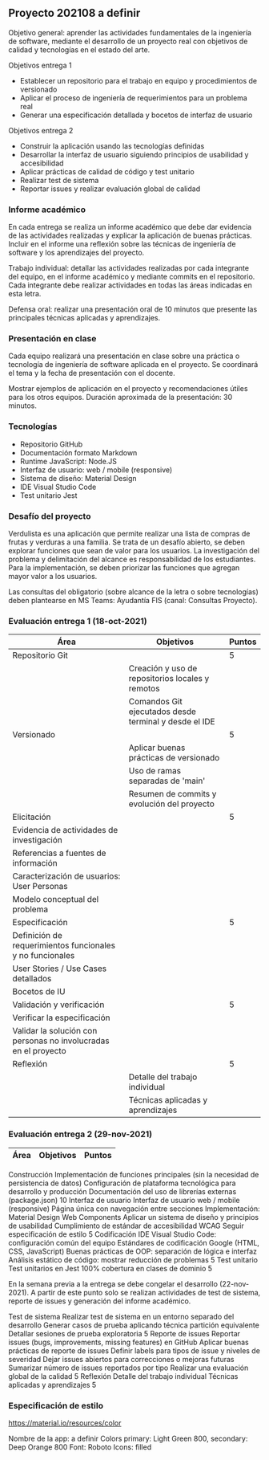 ## Proyecto 202108 a definir
Objetivo general: aprender las actividades fundamentales de la ingeniería de software, mediante el desarrollo de un proyecto real con objetivos de calidad y tecnologías en el estado del arte.

Objetivos entrega 1
* Establecer un repositorio para el trabajo en equipo y procedimientos de versionado
* Aplicar el proceso de ingeniería de requerimientos para un problema real
* Generar una especificación detallada y bocetos de interfaz de usuario

Objetivos entrega 2
* Construir la aplicación usando las tecnologías definidas
* Desarrollar la interfaz de usuario siguiendo principios de usabilidad y accesibilidad
* Aplicar prácticas de calidad de código y test unitario
* Realizar test de sistema
* Reportar issues y realizar evaluación global de calidad

### Informe académico
En cada entrega se realiza un informe académico que debe dar evidencia de las actividades realizadas y explicar la aplicación de buenas prácticas. Incluir en el informe una reflexión sobre las técnicas de ingeniería de software y los aprendizajes del proyecto.

Trabajo individual: detallar las actividades realizadas por cada integrante del equipo, en el informe académico y mediante commits en el repositorio. Cada integrante debe realizar actividades en todas las áreas indicadas en esta letra.

Defensa oral: realizar una presentación oral de 10 minutos que presente las principales técnicas aplicadas y aprendizajes. 

### Presentación en clase
Cada equipo realizará una presentación en clase sobre una práctica o tecnología de ingeniería de software aplicada en el proyecto. Se coordinará el tema y la fecha de presentación con el docente.

Mostrar ejemplos de aplicación en el proyecto y recomendaciones útiles para los otros equipos. Duración aproximada de la presentación: 30 minutos.


### Tecnologías
* Repositorio GitHub
* Documentación formato Markdown
* Runtime JavaScript: Node.JS
* Interfaz de usuario: web / mobile (responsive)
* Sistema de diseño: Material Design
* IDE Visual Studio Code
* Test unitario Jest

### Desafío del proyecto
Verdulista es una aplicación que permite realizar una lista de compras de frutas y verduras a una familia.
Se trata de un desafío abierto, se deben explorar funciones que sean de valor para los usuarios.
La investigación del problema y delimitación del alcance es responsabilidad de los estudiantes. 
Para la implementación, se deben priorizar las funciones que agregan mayor valor a los usuarios.

Las consultas del obligatorio (sobre alcance de la letra o sobre tecnologías) deben plantearse en MS Teams: Ayudantía FIS (canal: Consultas Proyecto).

### Evaluación entrega 1 (18-oct-2021)

Área | Objetivos | Puntos
--- | --- | ---
| Repositorio Git | | 5
| | Creación y uso de repositorios locales y remotos
| | Comandos Git ejecutados desde terminal y desde el IDE
| Versionado | | 5
| | Aplicar buenas prácticas de versionado
| | Uso de ramas separadas de 'main'
| | Resumen de commits y evolución del proyecto
| Elicitación | | 5
| Evidencia de actividades de investigación
| Referencias a fuentes de información
| Caracterización de usuarios: User Personas
| Modelo conceptual del problema
| Especificación | | 5
| Definición de requerimientos funcionales y no funcionales
| User Stories / Use Cases detallados
| Bocetos de IU
| Validación y verificación | | 5
| Verificar la especificación
| Validar la solución con personas no involucradas en el proyecto
| Reflexión | | 5
| | Detalle del trabajo individual
| | Técnicas aplicadas y aprendizajes


### Evaluación entrega 2 (29-nov-2021)

Área | Objetivos | Puntos
--- | --- | ---
Construcción
Implementación de funciones principales (sin la necesidad de persistencia de datos)
Configuración de plataforma tecnológica para desarrollo y producción
Documentación del uso de librerías externas (package.json)
10
Interfaz de usuario
Interfaz de usuario web / mobile (responsive)
Página única con navegación entre secciones
Implementación: Material Design Web Components
Aplicar un sistema de diseño y principios de usabilidad
Cumplimiento de estándar de accesibilidad WCAG
Seguir especificación de estilo
5
Codificación
IDE Visual Studio Code: configuración común del equipo
Estándares de codificación Google (HTML, CSS, JavaScript)
Buenas prácticas de OOP: separación de lógica e interfaz
Análisis estático de código: mostrar reducción de problemas
5
Test unitario
Test unitarios en Jest
100% cobertura en clases de dominio
5


En la semana previa a la entrega se debe congelar el desarrollo (22-nov-2021).
A partir de este punto solo se realizan actividades de test de sistema, reporte de issues y generación del informe académico.


Test de sistema
Realizar test de sistema en un entorno separado del desarrollo
Generar casos de prueba aplicando técnica partición equivalente
Detallar sesiones de prueba exploratoria
5
Reporte de issues
Reportar issues (bugs, improvements, missing features) en GitHub 
Aplicar buenas prácticas de reporte de issues
Definir labels para tipos de issue y niveles de severidad
Dejar issues abiertos para correcciones o mejoras futuras
Sumarizar número de issues reportados por tipo
Realizar una evaluación global de la calidad
5
Reflexión
Detalle del trabajo individual
Técnicas aplicadas y aprendizajes
5



### Especificación de estilo
https://material.io/resources/color 

Nombre de la app: a definir
Colors primary: Light Green 800, secondary: Deep Orange 800
Font: Roboto
Icons: filled
